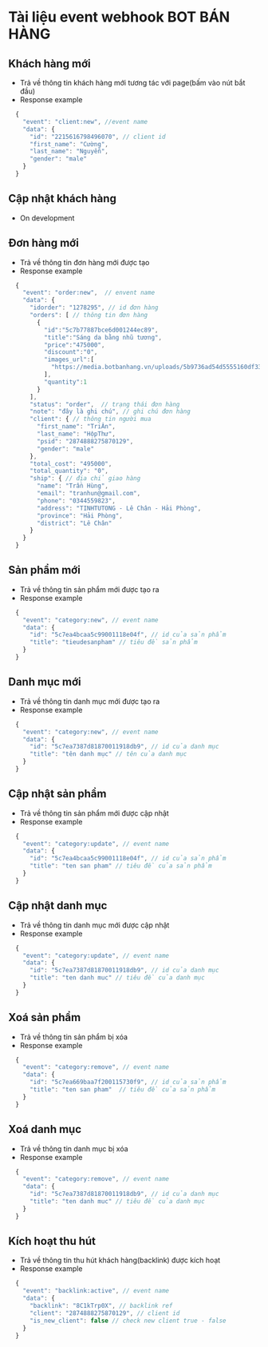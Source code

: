 # Tài liệu event webhook BOT BÁN HÀNG
## Khách hàng mới
- Trả về thông tin khách hàng mới tương tác với page(bấm vào nút bắt đầu)
- Response example
```javascript
  { 
    "event": "client:new", //event name
    "data": {
      "id": "2215616798496070", // client id
      "first_name": "Cường",   
      "last_name": "Nguyễn", 
      "gender": "male" 
    } 
  }
```
## Cập nhật khách hàng
- On development
## Đơn hàng mới
- Trả về thông tin đơn hàng mới được tạo
- Response example
```javascript
  { 
    "event": "order:new",  // envent name 
    "data": { 
      "idorder": "1278295", // id đơn hàng
      "orders": [ // thông tin đơn hàng 
        {
          "id":"5c7b77887bce6d001244ec89",
          "title":"Sáng da bằng nhũ tương",
          "price":"475000",
          "discount":"0",
          "images_url":[
            "https://media.botbanhang.vn/uploads/5b9736ad54d5555160df33f8/3b397d77-62f0-41dc-b28e-6e949fa99947.jpg"
          ],
          "quantity":1
        }
      ],
      "status": "order",  // trạng thái đơn hàng   
      "note": "đây là ghi chú", // ghi chú đơn hàng    
      "client": { // thông tin người mua
        "first_name": "TriÂn",        
        "last_name": "HộpThư",        
        "psid": "2874888275870129",        
        "gender": "male" 
      },     
      "total_cost": "495000",     
      "total_quantity": "0",     
      "ship": { // địa chỉ giao hàng
        "name": "Trần Hùng",        
        "email": "tranhun@gmail.com",        
        "phone": "0344559823",        
        "address": "TINHTUTONG - Lê Chân - Hải Phòng",        
        "province": "Hải Phòng",        
        "district": "Lê Chân" 
      } 
    } 
  }
```
## Sản phẩm mới
- Trả về thông tin sản phẩm mới được tạo ra
- Response example 
```javascript
  { 
    "event": "category:new", // event name 
    "data": { 
      "id": "5c7ea4bcaa5c99001118e04f", // id của sản phẩm
      "title": "tieudesanpham" // tiêu đề sản phẩm
    } 
  }

```
## Danh mục mới
- Trả về thông tin danh mục mới được tạo ra
- Response example 
```javascript
  { 
    "event": "category:new", // event name 
    "data": { 
      "id": "5c7ea7387d81870011918db9", // id của danh mục
      "title": "tên danh mục" // tên của danh mục
    } 
  }

```
## Cập nhật sản phẩm
- Trả về thông tin sản phẩm mới được cập nhật
- Response example
```javascript
  { 
    "event": "category:update", // event name
    "data": { 
      "id": "5c7ea4bcaa5c99001118e04f", // id của sản phẩm
      "title": "ten san pham" // tiêu đề của sản phẩm 
    } 
  }

```
## Cập nhật danh mục
- Trả về thông tin danh mục mới được cập nhật
- Response example
```javascript
  { 
    "event": "category:update", // event name
    "data": { 
      "id": "5c7ea7387d81870011918db9", // id của danh mục
      "title": "ten danh muc" // tiêu đề của danh mục 
    } 
  }

```
## Xoá sản phẩm
- Trả về thông tin sản phẩm bị xóa
- Response example
```javascript
  { 
    "event": "category:remove", // event name
    "data": { 
      "id": "5c7ea669baa7f200115730f9", // id của sản phẩm
      "title": "ten san pham"  // tiêu đề của sản phẩm 
    } 
  }

```
## Xoá danh mục
- Trả về thông tin danh mục bị xóa
- Response example
```javascript
  { 
    "event": "category:remove", // event name
    "data": { 
      "id": "5c7ea7387d81870011918db9", // id của danh mục
      "title": "ten danh muc" // tiêu đề của danh mục
    } 
  }

```
## Kích hoạt thu hút
- Trả về thông tin thu hút khách hàng(backlink) được kích hoạt
- Response example
```javascript
  { 
    "event": "backlink:active", // event name
    "data": { 
      "backlink": "8C1kTrp0X", // backlink ref
      "client": "2874888275870129", // client id   
      "is_new_client": false // check new client true - false
    } 
  }
```